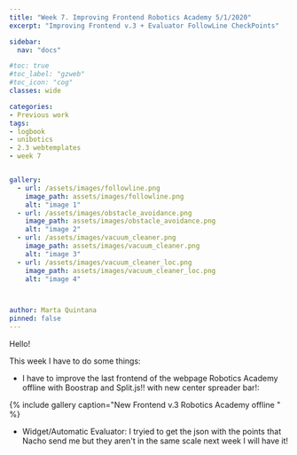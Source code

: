```yaml
---
title: "Week 7. Improving Frontend Robotics Academy 5/1/2020"
excerpt: "Improving Frontend v.3 + Evaluator FollowLine CheckPoints"

sidebar:
  nav: "docs"

#toc: true
#toc_label: "gzweb"
#toc_icon: "cog"
classes: wide

categories:
- Previous work
tags:
- logbook
- unibotics
- 2.3 webtemplates
- week 7


gallery:
  - url: /assets/images/followline.png
    image_path: assets/images/followline.png
    alt: "image 1"
  - url: /assets/images/obstacle_avoidance.png
    image_path: assets/images/obstacle_avoidance.png
    alt: "image 2"
  - url: /assets/images/vacuum_cleaner.png
    image_path: assets/images/vacuum_cleaner.png
    alt: "image 3"
  - url: /assets/images/vacuum_cleaner_loc.png
    image_path: assets/images/vacuum_cleaner_loc.png
    alt: "image 4"



author: Marta Quintana
pinned: false
---
```



Hello! 

This week I have to do some things:

-  I have to improve the last frontend of the webpage  Robotics Academy offline with Boostrap and Split.js!! with new center spreader bar!:

{% include gallery caption="New Frontend v.3  Robotics Academy offline " %}

- Widget/Automatic Evaluator: I tryied to get the json with the points that Nacho send me but they aren't in the same scale next week I will have it!

